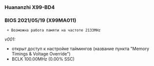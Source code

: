 ### Huananzhi X99-BD4
### BIOS 2021/05/19 (X99MA011)

     + Возможна работа памяти на частоте 2133MHz

*v001:*
* открыт доступ к настройке таймингов (название пункта "Memory Timings & Voltage Override")
* BCLK 100.00MHz (0.00% SSC)
